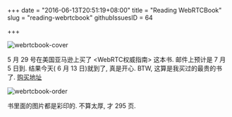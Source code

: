 +++
date = "2016-06-13T20:51:19+08:00"
title = "Reading WebRTCBook"
slug = "reading-webrtcbook"
githubIssuesID = 64

+++

![webrtcbook-cover](http://akagi201.qiniudn.com/webrtcbook_cover.jpg)

5 月 29 号在美国亚马逊上买了 <WebRTC权威指南> 这本书. 邮件上预计是 7 月 5 日到. 结果今天( 6 月 13 日)就到了, 真是开心. BTW, 这算是我买过的最贵的书了. [购买地址](https://www.amazon.com/WebRTC-RTCWEB-Protocols-Real-Time-Chinese/dp/1518889255?ie=UTF8&keywords=webrtc%20chinese&qid=1448412556&ref_=sr_1_1&sr=8-1&tag=dailydeal0c6-20)

![webrtcbook-order](http://akagi201.qiniudn.com/webrtcbook-order.png)

书里面的图片都是彩印的. 不算太厚, 才 295 页.
